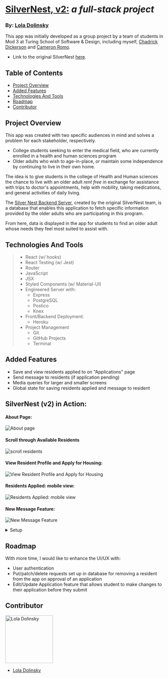 # [SilverNest, v2:](https://silver-nest-app.herokuapp.com/about) _a full-stack project_

### By: [Lola Dolinsky](https://github.com/lo-la-do-li)

This app was initially developed as a group project by a team of students in Mod 3 at Turing School of Software & Design, including myself, [Chadrick Dickerson](https://github.com/chadrick-d-dev) and [Cameron Romo](https://github.com/cameronRomo).

- Link to the original SilverNest [here](https://silver-nest.herokuapp.com/about).

## Table of Contents

- [Project Overview](#project-overview)
- [Added Features](#added-features)
- [Technologies And Tools](#technologies-and-tools)
- [Roadmap](#roadmap)
- [Contributor](#contributor)

## Project Overview

This app was created with two specific audiences in mind and solves a problem for each stakeholder, respectively.

- College students seeking to enter the medical field, who are currently enrolled in a health and human sciences program
- Older adults who wish to age-in-place, or maintain some independence by continuing to live in their own home.

The idea is to give students in the college of Health and Human sciences the chance to live with an older adult _rent free_ in exchange for assistance with trips to doctor's appointments, help with mobility, taking medications, and general activities of daily living. <br>

The [Silver Nest Backend Server](https://github.com/chadrick-d-dev/silver-nest-api), created by the original SilverNest team, is a database that enables this application to fetch specific information provided by the older adults who are participating in this program.

From here, data is displayed in the app for students to find an older adult whose needs they feel most suited to assist with.

## Technologies And Tools

> - React (w/ hooks)
> - React Testing (w/ Jest)
> - Router
> - JavaScript
> - JSX
> - Styled Components (w/ Material-UI)
> - Engineered Server with:
>   - Express
>   - PostgreSQL
>   - Postico
>   - Knex
> - Front/Backend Deployment:
>   - Heroku
> - Project Management
>   - Git
>   - GitHub Projects
>   - Terminal

## Added Features

- Save and view residents applied to on "Applications" page
- Send message to residents (if application pending)
- Media queries for larger and smaller screens
- Global state for saving residents applied and message to resident

## SilverNest (v2) in Action:

#### About Page:

![About page](https://user-images.githubusercontent.com/68264128/106073842-07789200-60c8-11eb-8875-dc717e7de75f.png)

#### Scroll through Available Residents

![scroll residents](https://media.giphy.com/media/atGybGh36gtIL5PBpR/giphy.gif)

#### View Resident Profile and Apply for Housing:

![View Resident Profile and Apply for Housing](https://media.giphy.com/media/ZoGw6RdXqAKQmFo3NU/giphy.gif)

#### Residents Applied: mobile view:

![Residents Applied: mobile view](https://user-images.githubusercontent.com/68264128/106074195-a3a29900-60c8-11eb-8e4b-8bd9cab75fa0.png)

#### New Message Feature:

![New Message Feature](https://media.giphy.com/media/yow7UmeQJ93WGxihdy/giphy.gif)

<details>
  <summary>Setup</summary>

- _Click_ the **Fork** button on the top right-hand corner of this page
- Clone the repository down and cd into the repo on your local machine by running:
  - `git clone git@github.com:lo-la-do-li/silver-nest.git`
  - cd into `silver-nest` locally
- Install the library dependencies by running:
  - `npm install`
- To verify that it is setup correctly, run `npm start` in your terminal.
- Go to `http://localhost:3000/` and you should see the site.
- Enter `control + c` in your terminal to stop the server at any time.
- Add your changes, push up to GitHub and submit a pull request
</details>

## Roadmap

With more time, I would like to enhance the UI/UX with:

- User authentication
- Put/patch/delete requests set up in database for removing a resident from the app on approval of an application
- Edit/Update Application feature that allows student to make changes to their application before they submit

## Contributor

<img src="https://media-exp1.licdn.com/dms/image/C4E03AQG9jZTOd0oUCQ/profile-displayphoto-shrink_800_800/0/1606070086923?e=1616025600&v=beta&t=WldtPrGc57mSEiAJkFaYGVq9Ksc0uqBmFLFR11fQUs4" alt="Lola Dolinsky"
 width="150" height="auto" />

- [Lola Dolinsky](https://github.com/lo-la-do-li)
